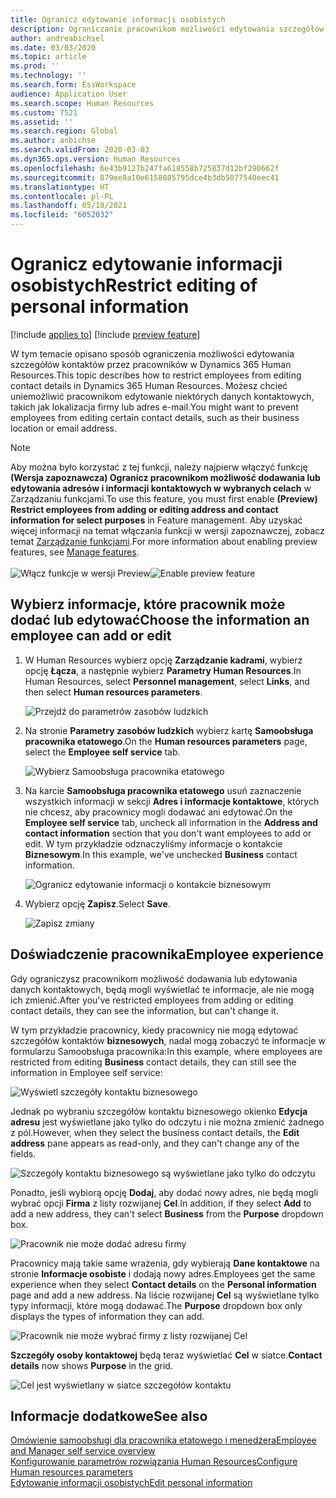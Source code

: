 ```yaml
---
title: Ogranicz edytowanie informacji osobistych
description: Ograniczanie pracownikom możliwości edytowania szczegółów kontaktu w Dynamics 365 Human Resources.
author: andreabichsel
ms.date: 03/03/2020
ms.topic: article
ms.prod: ''
ms.technology: ''
ms.search.form: EssWorkspace
audience: Application User
ms.search.scope: Human Resources
ms.custom: 7521
ms.assetid: ''
ms.search.region: Global
ms.author: anbichse
ms.search.validFrom: 2020-03-03
ms.dyn365.ops.version: Human Resources
ms.openlocfilehash: 6e43b9127b247fa618558b725837d12bf290662f
ms.sourcegitcommit: 879ee8a10e6158885795dce4b3db5077540eec41
ms.translationtype: HT
ms.contentlocale: pl-PL
ms.lasthandoff: 05/18/2021
ms.locfileid: "6052032"
---
```

# <a name="restrict-editing-of-personal-information"></a><span data-ttu-id="ba72b-103">Ogranicz edytowanie informacji osobistych</span><span class="sxs-lookup"><span data-stu-id="ba72b-103">Restrict editing of personal information</span></span>

[!include [applies to](../includes/applies-to-hr.md)]
[!include [preview feature](./includes/preview-feature.md)]

<span data-ttu-id="ba72b-104">W tym temacie opisano sposób ograniczenia możliwości edytowania szczegółów kontaktów przez pracowników w Dynamics 365 Human Resources.</span><span class="sxs-lookup"><span data-stu-id="ba72b-104">This topic describes how to restrict employees from editing contact details in Dynamics 365 Human Resources.</span></span> <span data-ttu-id="ba72b-105">Możesz chcieć uniemożliwić pracownikom edytowanie niektórych danych kontaktowych, takich jak lokalizacja firmy lub adres e-mail.</span><span class="sxs-lookup"><span data-stu-id="ba72b-105">You might want to prevent employees from editing certain contact details, such as their business location or email address.</span></span>

> [!NOTE]
> <span data-ttu-id="ba72b-106">Aby można było korzystać z tej funkcji, należy najpierw włączyć funkcję **(Wersja zapoznawcza) Ogranicz pracownikom możliwość dodawania lub edytowania adresów i informacji kontaktowych w wybranych celach** w Zarządzaniu funkcjami.</span><span class="sxs-lookup"><span data-stu-id="ba72b-106">To use this feature, you must first enable **(Preview) Restrict employees from adding or editing address and contact information for select purposes** in Feature management.</span></span> <span data-ttu-id="ba72b-107">Aby uzyskać więcej informacji na temat włączania funkcji w wersji zapoznawczej, zobacz temat [Zarządzanie funkcjami](hr-admin-manage-features.md).</span><span class="sxs-lookup"><span data-stu-id="ba72b-107">For more information about enabling preview features, see [Manage features](hr-admin-manage-features.md).</span></span><br><br><span data-ttu-id="ba72b-108">![Włącz funkcje w wersji Preview](./media/hr-employee-self-service-restrict-enable.png)</span><span class="sxs-lookup"><span data-stu-id="ba72b-108">![Enable preview feature](./media/hr-employee-self-service-restrict-enable.png)</span></span>

## <a name="choose-the-information-an-employee-can-add-or-edit"></a><span data-ttu-id="ba72b-109">Wybierz informacje, które pracownik może dodać lub edytować</span><span class="sxs-lookup"><span data-stu-id="ba72b-109">Choose the information an employee can add or edit</span></span>

1. <span data-ttu-id="ba72b-110">W Human Resources wybierz opcję **Zarządzanie kadrami**, wybierz opcję **Łącza**, a następnie wybierz **Parametry Human Resources**.</span><span class="sxs-lookup"><span data-stu-id="ba72b-110">In Human Resources, select **Personnel management**, select **Links**, and then select **Human resources parameters**.</span></span>

   ![Przejdź do parametrów zasobów ludzkich](./media/hr-employee-self-service-human-resources-parameters.png)

2. <span data-ttu-id="ba72b-112">Na stronie **Parametry zasobów ludzkich** wybierz kartę **Samoobsługa pracownika etatowego**.</span><span class="sxs-lookup"><span data-stu-id="ba72b-112">On the **Human resources parameters** page, select the **Employee self service** tab.</span></span>

   ![Wybierz Samoobsługa pracownika etatowego](./media/hr-employee-self-service-tab.png)

3. <span data-ttu-id="ba72b-114">Na karcie **Samoobsługa pracownika etatowego** usuń zaznaczenie wszystkich informacji w sekcji **Adres i informacje kontaktowe**, których nie chcesz, aby pracownicy mogli dodawać ani edytować.</span><span class="sxs-lookup"><span data-stu-id="ba72b-114">On the **Employee self service** tab, uncheck all information in the **Address and contact information** section that you don't want employees to add or edit.</span></span> <span data-ttu-id="ba72b-115">W tym przykładzie odznaczyliśmy informacje o kontakcie **Biznesowym**.</span><span class="sxs-lookup"><span data-stu-id="ba72b-115">In this example, we've unchecked **Business** contact information.</span></span>

   ![Ogranicz edytowanie informacji o kontakcie biznesowym](./media/hr-employee-self-service-restrict-business.png)

4. <span data-ttu-id="ba72b-117">Wybierz opcję **Zapisz**.</span><span class="sxs-lookup"><span data-stu-id="ba72b-117">Select **Save**.</span></span>

   ![Zapisz zmiany](./media/hr-employee-self-service-restrict-save.png)

## <a name="employee-experience"></a><span data-ttu-id="ba72b-119">Doświadczenie pracownika</span><span class="sxs-lookup"><span data-stu-id="ba72b-119">Employee experience</span></span>

<span data-ttu-id="ba72b-120">Gdy ograniczysz pracownikom możliwość dodawania lub edytowania danych kontaktowych, będą mogli wyświetlać te informacje, ale nie mogą ich zmienić.</span><span class="sxs-lookup"><span data-stu-id="ba72b-120">After you've restricted employees from adding or editing contact details, they can see the information, but can't change it.</span></span>

<span data-ttu-id="ba72b-121">W tym przykładzie pracownicy, kiedy pracownicy nie mogą edytować szczegółów kontaktów **biznesowych**, nadal mogą zobaczyć te informacje w formularzu Samoobsługa pracownika:</span><span class="sxs-lookup"><span data-stu-id="ba72b-121">In this example, where employees are restricted from editing **Business** contact details, they can still see the information in Employee self service:</span></span>

![Wyświetl szczegóły kontaktu biznesowego](./media/hr-employee-self-service-restrict-view.png)

<span data-ttu-id="ba72b-123">Jednak po wybraniu szczegółów kontaktu biznesowego okienko **Edycja adresu** jest wyświetlane jako tylko do odczytu i nie można zmienić żadnego z pól.</span><span class="sxs-lookup"><span data-stu-id="ba72b-123">However, when they select the business contact details, the **Edit address** pane appears as read-only, and they can't change any of the fields.</span></span>

![Szczegóły kontaktu biznesowego są wyświetlane jako tylko do odczytu](./media/hr-employee-self-service-restrict-read-only.png)

<span data-ttu-id="ba72b-125">Ponadto, jeśli wybiorą opcję **Dodaj**, aby dodać nowy adres, nie będą mogli wybrać opcji **Firma** z listy rozwijanej **Cel**.</span><span class="sxs-lookup"><span data-stu-id="ba72b-125">In addition, if they select **Add** to add a new address, they can't select **Business** from the **Purpose** dropdown box.</span></span>

![Pracownik nie może dodać adresu firmy](./media/hr-employee-self-service-restrict-add.png)

<span data-ttu-id="ba72b-127">Pracownicy mają takie same wrażenia, gdy wybierają **Dane kontaktowe** na stronie **Informacje osobiste** i dodają nowy adres.</span><span class="sxs-lookup"><span data-stu-id="ba72b-127">Employees get the same experience when they select **Contact details** on the **Personal information** page and add a new address.</span></span> <span data-ttu-id="ba72b-128">Na liście rozwijanej **Cel** są wyświetlane tylko typy informacji, które mogą dodawać.</span><span class="sxs-lookup"><span data-stu-id="ba72b-128">The **Purpose** dropdown box only displays the types of information they can add.</span></span> 

![Pracownik nie może wybrać firmy z listy rozwijanej Cel](./media/hr-employee-self-service-restrict-purpose.png)

<span data-ttu-id="ba72b-130">**Szczegóły osoby kontaktowej** będą teraz wyświetlać **Cel** w siatce.</span><span class="sxs-lookup"><span data-stu-id="ba72b-130">**Contact details** now shows **Purpose** in the grid.</span></span>

![Cel jest wyświetlany w siatce szczegółów kontaktu](./media/hr-employee-self-service-restrict-purpose-grid.png)

## <a name="see-also"></a><span data-ttu-id="ba72b-132">Informacje dodatkowe</span><span class="sxs-lookup"><span data-stu-id="ba72b-132">See also</span></span>

[<span data-ttu-id="ba72b-133">Omówienie samoobsługi dla pracownika etatowego i menedżera</span><span class="sxs-lookup"><span data-stu-id="ba72b-133">Employee and Manager self service overview</span></span>](hr-employee-manager-self-service-overview.md)<br>
[<span data-ttu-id="ba72b-134">Konfigurowanie parametrów rozwiązania Human Resources</span><span class="sxs-lookup"><span data-stu-id="ba72b-134">Configure Human resources parameters</span></span>](hr-setup-parameters.md)<br>
[<span data-ttu-id="ba72b-135">Edytowanie informacji osobistych</span><span class="sxs-lookup"><span data-stu-id="ba72b-135">Edit personal information</span></span>](hr-employee-manager-self-service-edit-personal-information.md)